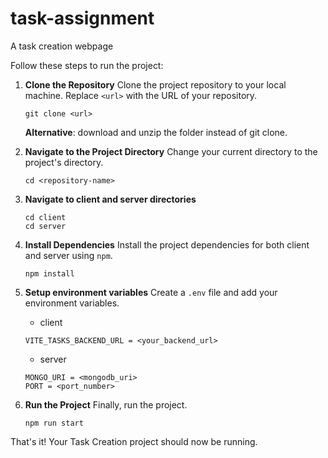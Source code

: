 # task-assignment
A task creation webpage


Follow these steps to run the project:


1. **Clone the Repository**
   Clone the project repository to your local machine. Replace `<url>` with the URL of your repository.
   ```
   git clone <url>
   ```
   **Alternative**: download and unzip the folder instead of git clone.

2. **Navigate to the Project Directory**
   Change your current directory to the project's directory.
   ```
   cd <repository-name>
   ```
3. **Navigate to client and server directories**
    ```
    cd client
    cd server
    ```

4. **Install Dependencies**
   Install the project dependencies for both client and server using `npm`.
   ```
   npm install
   ```

5. **Setup environment variables**
   Create a `.env` file and add your environment variables.

    - client
   ```
   VITE_TASKS_BACKEND_URL = <your_backend_url>
   ```
   - server
   
    ```
    MONGO_URI = <mongodb_uri>
    PORT = <port_number>
    ```


6. **Run the Project**
   Finally, run the project.
   ```
   npm run start
   ```



That's it! Your Task Creation project should now be running.

